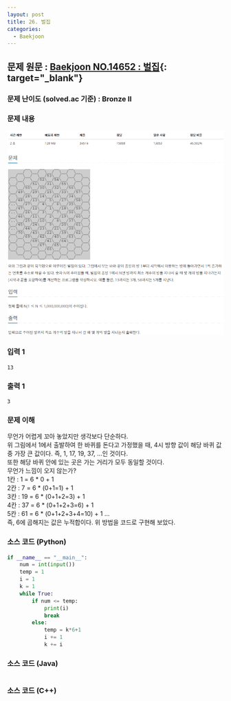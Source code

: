 ```yaml
---
layout: post
title: 26. 벌집
categories:
  - Baekjoon
---
```


## 문제 원문 : [Baekjoon NO.14652 : 벌집](https://www.acmicpc.net/problem/2292){: target="_blank"}  

### 문제 난이도 (solved.ac 기준) : Bronze II

### 문제 내용
![2292_honeycomb](/assets/images/Baekjoon/2292_honeycomb.PNG)  

### 입력 1
```
13
```
### 출력 1
```
3
```  

### 문제 이해
무언가 어렵게 꼬아 놓았지만 생각보다 단순하다.  
위 그림에서 1에서 출발하여 한 바퀴를 돈다고 가정했을 때, 4시 방향 값이 해당 바퀴 값 중 가장 큰 값이다. 즉, 1, 17, 19, 37, ...인 것이다.  
또한 해당 바퀴 안에 있는 곳은 가는 거리가 모두 동일할 것이다.  
무언가 느낌이 오지 않는가?  
1칸 : 1 = 6 * 0 + 1  
2칸 : 7 = 6 * (0+1=1) + 1  
3칸 : 19 = 6 * (0+1+2=3) + 1  
4칸 : 37 = 6 * (0+1+2+3=6) + 1  
5칸 : 61 = 6 * (0+1+2+3+4=10) + 1
...  
즉, 6에 곱해지는 값은 누적합이다.
위 방법을 코드로 구현해 보았다.

### 소스 코드 (Python)
```python
if __name__ == "__main__":
    num = int(input())
    temp = 1
    i = 1
    k = 1
    while True:
        if num <= temp:
            print(i)
            break
        else:
            temp = k*6+1
            i += 1
            k += i
```

### 소스 코드 (Java)
```java

```  

### 소스 코드 (C++)

```cpp

```

